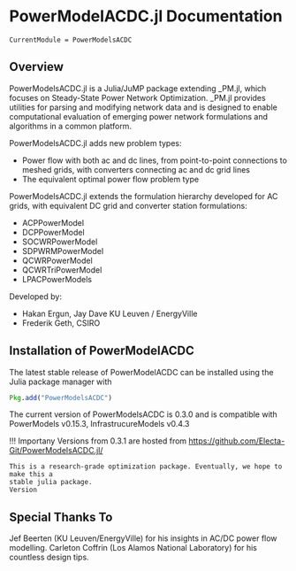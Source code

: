 # PowerModelACDC.jl Documentation

```@meta
CurrentModule = PowerModelsACDC
```

## Overview

PowerModelsACDC.jl is a Julia/JuMP package extending _PM.jl, which focuses on Steady-State Power Network Optimization. _PM.jl provides utilities for parsing and modifying network data and is designed to enable computational evaluation of emerging power network formulations and algorithms in a common platform.

PowerModelsACDC.jl adds new problem types:
- Power flow with both ac and dc lines, from point-to-point connections to meshed grids, with converters connecting ac and dc grid lines
- The equivalent optimal power flow problem type

PowerModelsACDC.jl extends the formulation hierarchy developed for AC grids, with equivalent DC grid and converter station formulations:
- ACPPowerModel
- DCPPowerModel
- SOCWRPowerModel
- SDPWRMPowerModel
- QCWRPowerModel
- QCWRTriPowerModel
- LPACPowerModels

Developed by:
- Hakan Ergun, Jay Dave KU Leuven / EnergyVille
- Frederik Geth, CSIRO


## Installation of PowerModelACDC

The latest stable release of PowerModelACDC can be installed using the Julia package manager with

```julia
Pkg.add("PowerModelsACDC")
```
The current version of PowerModelsACDC is 0.3.0 and is compatible with PowerModels v0.15.3, InfrastrucureModels v0.4.3


!!! Importany
    Versions from 0.3.1 are hosted from https://github.com/Electa-Git/PowerModelsACDC.jl/
    
    This is a research-grade optimization package. Eventually, we hope to make this a
    stable julia package.
    Version


## Special Thanks To
Jef Beerten (KU Leuven/EnergyVille) for his insights in AC/DC power flow modelling.
Carleton Coffrin (Los Alamos National Laboratory) for his countless design tips.  
